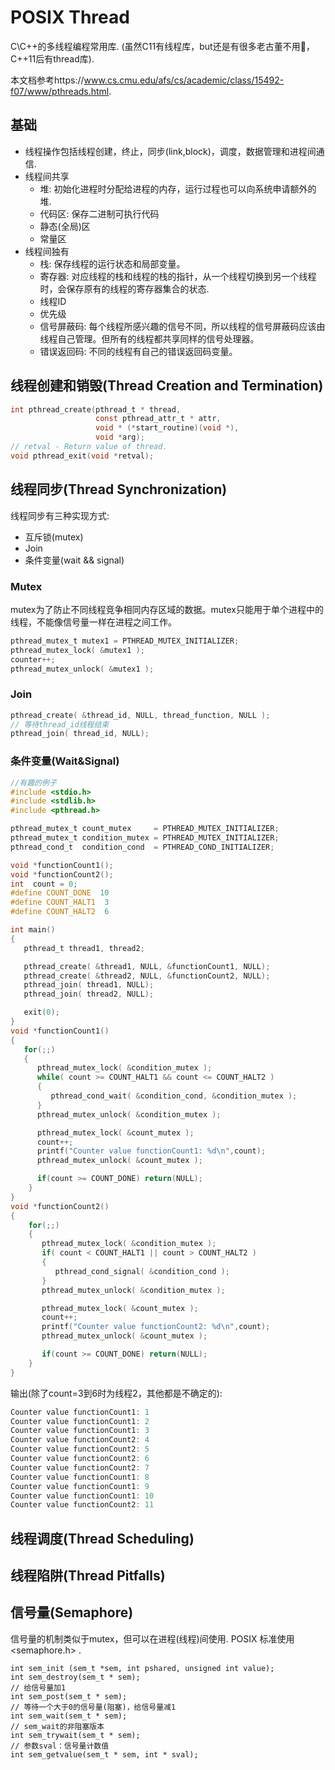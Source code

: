 # POSIX Thread

C\C++的多线程编程常用库. (虽然C11有线程库，but还是有很多老古董不用🤡，C++11后有thread库).

本文档参考https://www.cs.cmu.edu/afs/cs/academic/class/15492-f07/www/pthreads.html.

## 基础

- 线程操作包括线程创建，终止，同步(link,block)，调度，数据管理和进程间通信. 
- 线程间共享
  - 堆: 初始化进程时分配给进程的内存，运行过程也可以向系统申请额外的堆.
  - 代码区: 保存二进制可执行代码
  - 静态(全局)区
  - 常量区
- 线程间独有
  - 栈: 保存线程的运行状态和局部变量。
  - 寄存器:  对应线程的栈和线程的栈的指针，从一个线程切换到另一个线程时，会保存原有的线程的寄存器集合的状态.
  - 线程ID
  - 优先级
  - 信号屏蔽码: 每个线程所感兴趣的信号不同，所以线程的信号屏蔽码应该由线程自己管理。但所有的线程都共享同样的信号处理器。
  - 错误返回码: 不同的线程有自己的错误返回码变量。

## 线程创建和销毁(Thread Creation and Termination)

```C
int pthread_create(pthread_t * thread, 
                   const pthread_attr_t * attr,
                   void * (*start_routine)(void *), 
                   void *arg);
// retval - Return value of thread.
void pthread_exit(void *retval);
```

## 线程同步(Thread Synchronization)

线程同步有三种实现方式:

- 互斥锁(mutex)
- Join
- 条件变量(wait && signal)

### Mutex

mutex为了防止不同线程竞争相同内存区域的数据。mutex只能用于单个进程中的线程，不能像信号量一样在进程之间工作。

```c
pthread_mutex_t mutex1 = PTHREAD_MUTEX_INITIALIZER;
pthread_mutex_lock( &mutex1 );
counter++;
pthread_mutex_unlock( &mutex1 );
```

### Join

```c
pthread_create( &thread_id, NULL, thread_function, NULL );
// 等待thread_id线程结束
pthread_join( thread_id, NULL); 
```

### 条件变量(Wait&Signal)

```C
//有趣的例子
#include <stdio.h>
#include <stdlib.h>
#include <pthread.h>

pthread_mutex_t count_mutex     = PTHREAD_MUTEX_INITIALIZER;
pthread_mutex_t condition_mutex = PTHREAD_MUTEX_INITIALIZER;
pthread_cond_t  condition_cond  = PTHREAD_COND_INITIALIZER;

void *functionCount1();
void *functionCount2();
int  count = 0;
#define COUNT_DONE  10
#define COUNT_HALT1  3
#define COUNT_HALT2  6

int main()
{
   pthread_t thread1, thread2;

   pthread_create( &thread1, NULL, &functionCount1, NULL);
   pthread_create( &thread2, NULL, &functionCount2, NULL);
   pthread_join( thread1, NULL);
   pthread_join( thread2, NULL);

   exit(0);
}
void *functionCount1()
{
   for(;;)
   {
      pthread_mutex_lock( &condition_mutex );
      while( count >= COUNT_HALT1 && count <= COUNT_HALT2 )
      {
         pthread_cond_wait( &condition_cond, &condition_mutex );
      }
      pthread_mutex_unlock( &condition_mutex );

      pthread_mutex_lock( &count_mutex );
      count++;
      printf("Counter value functionCount1: %d\n",count);
      pthread_mutex_unlock( &count_mutex );

      if(count >= COUNT_DONE) return(NULL);
    }
}
void *functionCount2()
{
    for(;;)
    {
       pthread_mutex_lock( &condition_mutex );
       if( count < COUNT_HALT1 || count > COUNT_HALT2 )
       {
          pthread_cond_signal( &condition_cond );
       }
       pthread_mutex_unlock( &condition_mutex );

       pthread_mutex_lock( &count_mutex );
       count++;
       printf("Counter value functionCount2: %d\n",count);
       pthread_mutex_unlock( &count_mutex );

       if(count >= COUNT_DONE) return(NULL);
    }
}
```

输出(除了count=3到6时为线程2，其他都是不确定的):

```c
Counter value functionCount1: 1
Counter value functionCount1: 2
Counter value functionCount1: 3
Counter value functionCount2: 4
Counter value functionCount2: 5
Counter value functionCount2: 6
Counter value functionCount2: 7
Counter value functionCount1: 8
Counter value functionCount1: 9
Counter value functionCount1: 10
Counter value functionCount2: 11
```

## 线程调度(Thread Scheduling)

## 线程陷阱(Thread Pitfalls)

## 信号量(Semaphore)

信号量的机制类似于mutex，但可以在进程(线程)间使用. POSIX 标准使用<semaphore.h> .

```
int sem_init (sem_t *sem, int pshared, unsigned int value);
int sem_destroy(sem_t * sem);
// 给信号量加1
int sem_post(sem_t * sem);
// 等待一个大于0的信号量(阻塞)，给信号量减1
int sem_wait(sem_t * sem);
// sem_wait的非阻塞版本
int sem_trywait(sem_t * sem);
// 参数sval：信号量计数值
int sem_getvalue(sem_t * sem, int * sval);
```

